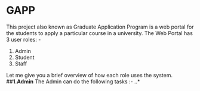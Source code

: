 # GAPP
This project also known as Graduate Application Program is a web portal for the students to apply a particular course in a university.
The Web Portal has 3 user roles: -
1. Admin
2. Student
3. Staff

Let me give you a brief overview of how each role uses the system.
##**1.Admin**
The Admin can do the following tasks :-
..* 
